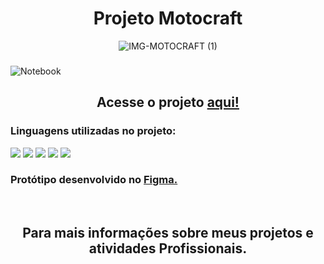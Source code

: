 <h1 align="center" >Projeto Motocraft</h1>

<p align="center">
  <img src="https://github.com/MariaClDev/Projeto-Motocraft/assets/163427241/b45cc362-290e-402f-b982-d993c13ac181" alt="IMG-MOTOCRAFT (1)">

  <h3></h3>
  
  <img src="https://github.com/MariaClDev/Projeto-Motocraft/assets/163427241/7cc961e2-bca3-40d0-bd52-b3d6e073d134" alt="Notebook">
</p>

<h2 align="center" >Acesse o projeto  <a href="https://www.figma.com/design/Yb9IBH56g7T1hdIyZ3BMNO/Desafios---CodeLab?node-id=1883-2&t=JxUS1sDfvDPH5cov-0"> aqui!</a></h2>


<h3>Linguagens utilizadas no projeto:</h3>
<p float="left">
  <img src="https://img.shields.io/badge/HTML5-E34F26?style=for-the-badge&logo=html5&logoColor=white" />
  <img src="https://img.shields.io/badge/CSS3-1572B6?style=for-the-badge&logo=css3&logoColor=white" />
  <img src="https://img.shields.io/badge/JavaScript-F7DF1E?style=for-the-badge&logo=javascript&logoColor=black" />
  <img src="https://img.shields.io/badge/PHP-777BB4?style=for-the-badge&logo=php&logoColor=white" />
  <img src="https://img.shields.io/badge/GIT-E44C30?style=for-the-badge&logo=git&logoColor=white" />
</p>


<h3>Protótipo desenvolvido no <a href="https://www.figma.com/design/Yb9IBH56g7T1hdIyZ3BMNO/Desafios---CodeLab?node-id=1883-2&t=JxUS1sDfvDPH5cov-0">Figma.</a></h3>
<br>
<h2 align="center" >Para mais informações sobre meus projetos e atividades Profissionais.</h2>
